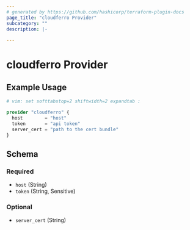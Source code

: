 ```yaml
---
# generated by https://github.com/hashicorp/terraform-plugin-docs
page_title: "cloudferro Provider"
subcategory: ""
description: |-
  
---
```


# cloudferro Provider



## Example Usage

```terraform
# vim: set softtabstop=2 shiftwidth=2 expandtab :

provider "cloudferro" {
  host        = "host"
  token       = "api token"
  server_cert = "path to the cert bundle"
}
```

<!-- schema generated by tfplugindocs -->
## Schema

### Required

- `host` (String)
- `token` (String, Sensitive)

### Optional

- `server_cert` (String)
